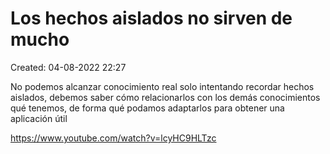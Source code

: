 # Los hechos aislados no sirven de mucho

Created: 04-08-2022 22:27

No podemos alcanzar conocimiento real solo intentando recordar hechos aislados, debemos saber cómo relacionarlos con los demás conocimientos qué tenemos, de forma qué podamos adaptarlos para obtener  una aplicación útil

https://www.youtube.com/watch?v=lcyHC9HLTzc